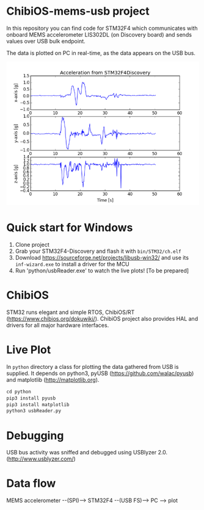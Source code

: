 # ChibiOS-mems-usb project

In this repository you can find code for STM32F4 which communicates with onboard MEMS accelerometer LIS302DL (on Discovery board) and sends values over USB bulk endpoint.

The data is plotted on PC in real-time, as the data appears on the USB bus.

![alt tag](doc/livePlotExample.png)


# Quick start for Windows

1. Clone project
2. Grab your STM32F4-Discovery and flash it with `bin/STM32/ch.elf`
3. Download https://sourceforge.net/projects/libusb-win32/ and use its `inf-wizard.exe` to install a driver for the MCU
4. Run 'python/usbReader.exe' to watch the live plots! [To be prepared]


# ChibiOS
STM32 runs elegant and simple RTOS, ChibiOS/RT (https://www.chibios.org/dokuwiki/). ChibiOS project also provides HAL and drivers for all major hardware interfaces.


# Live Plot
In `python` directory a class for plotting the data gathered from USB is supplied. It depends on python3, pyUSB (https://github.com/walac/pyusb) and matplotlib (http://matplotlib.org).

```python
cd python
pip3 install pyusb
pip3 install matplotlib
python3 usbReader.py
```

# Debugging
USB bus activity was sniffed and debugged using USBlyzer 2.0. (http://www.usblyzer.com/)


# Data flow

MEMS accelerometer --(SPI)--> STM32F4 --(USB FS)--> PC --> plot
